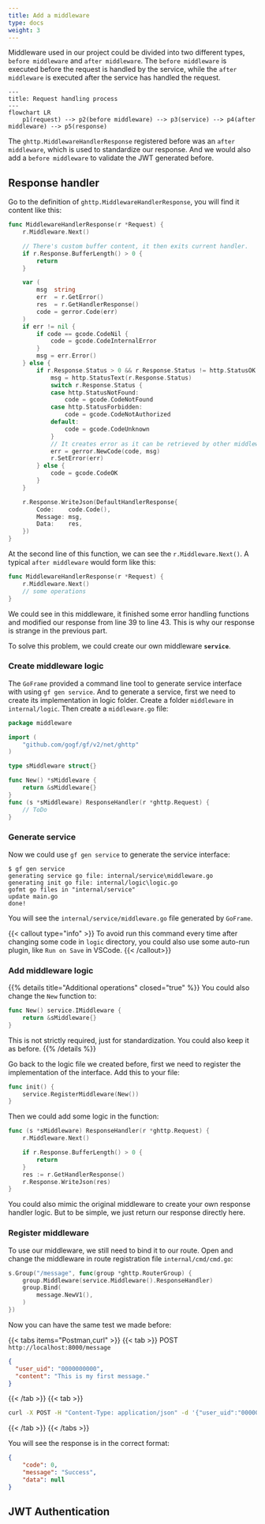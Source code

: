 ```yaml
---
title: Add a middleware
type: docs
weight: 3
---
```


Middleware used in our project could be divided into two different types, `before middleware` and `after middleware`. The `before middleware` is executed before the request is handled by the service, while the `after middleware` is executed after the service has handled the request.

```mermaid
---
title: Request handling process
---
flowchart LR
    p1(request) --> p2(before middleware) --> p3(service) --> p4(after middleware) --> p5(response)
```

The `ghttp.MiddlewareHandlerResponse` registered before was an `after middleware`, which is used to standardize our response. And we would also add a `before middleware` to validate the JWT generated before.

## Response handler

Go to the definition of `ghttp.MiddlewareHandlerResponse`, you will find it content like this:

```go {linenos=table,linenostart=1}
func MiddlewareHandlerResponse(r *Request) {
	r.Middleware.Next()

	// There's custom buffer content, it then exits current handler.
	if r.Response.BufferLength() > 0 {
		return
	}

	var (
		msg  string
		err  = r.GetError()
		res  = r.GetHandlerResponse()
		code = gerror.Code(err)
	)
	if err != nil {
		if code == gcode.CodeNil {
			code = gcode.CodeInternalError
		}
		msg = err.Error()
	} else {
		if r.Response.Status > 0 && r.Response.Status != http.StatusOK {
			msg = http.StatusText(r.Response.Status)
			switch r.Response.Status {
			case http.StatusNotFound:
				code = gcode.CodeNotFound
			case http.StatusForbidden:
				code = gcode.CodeNotAuthorized
			default:
				code = gcode.CodeUnknown
			}
			// It creates error as it can be retrieved by other middlewares.
			err = gerror.NewCode(code, msg)
			r.SetError(err)
		} else {
			code = gcode.CodeOK
		}
	}

	r.Response.WriteJson(DefaultHandlerResponse{
		Code:    code.Code(),
		Message: msg,
		Data:    res,
	})
} 
```

At the second line of this function, we can see the `r.Middleware.Next()`. A typical `after middleware`
would form like this:
```go
func MiddlewareHandlerResponse(r *Request) {
	r.Middleware.Next()
    // some operations
}
```

We could see in this middleware, it finished some error handling functions and modified our response from line 39 to line 43. This is why our response is strange in the previous part.

To solve this problem, we could create our own middleware __`service`__.

### Create middleware logic

The `GoFrame` provided a command line tool to generate service interface with using `gf gen service`. And to generate a service, first we need to create its implementation in logic folder. Create a folder `middleware` in `internal/logic`. Then create a `middleware.go` file:

```go {filename="internal/logic/middleware/middleware.go"}
package middleware

import (
	"github.com/gogf/gf/v2/net/ghttp"
)

type sMiddleware struct{}

func New() *sMiddleware {
	return &sMiddleware{}
}
func (s *sMiddleware) ResponseHandler(r *ghttp.Request) {
	// ToDo
}
```

### Generate service

Now we could use `gf gen service` to generate the service interface:

```
$ gf gen service
generating service go file: internal/service\middleware.go
generating init go file: internal/logic\logic.go
gofmt go files in "internal/service"
update main.go
done!
```

You will see the `internal/service/middleware.go` file generated by `GoFrame`.

{{< callout type="info" >}}
To avoid run this command every time after changing some code in `logic` directory, you could also use some auto-run plugin, like `Run on Save` in VSCode.
{{< /callout>}}

### Add middleware logic

{{% details title="Additional operations" closed="true" %}}
You could also change the `New` function to:

```go {filename="internal/logic/middleware/middleware.go"}
func New() service.IMiddleware {
	return &sMiddleware{}
}
```

This is not strictly required, just for standardization. You could also keep it as before.
{{% /details %}}

Go back to the logic file we created before, first we need to register the implementation of the interface. Add this to your file:

```go {filename="internal/logic/middleware/middleware.go"}
func init() {
	service.RegisterMiddleware(New())
}
```

Then we could add some logic in the function:

```go {filename="internal/logic/middleware/middleware.go"}
func (s *sMiddleware) ResponseHandler(r *ghttp.Request) {
	r.Middleware.Next()

	if r.Response.BufferLength() > 0 {
		return
	}
	res := r.GetHandlerResponse()
	r.Response.WriteJson(res)
}
```

You could also mimic the original middleware to create your own response handler logic. But to be simple, we just return our response directly here. 

### Register middleware

To use our middleware, we still need to bind it to our route. Open and change the middleware in route registration file `internal/cmd/cmd.go`:

```go {filename="internal/cmd/cmd.go",hl_lines=[2]}
s.Group("/message", func(group *ghttp.RouterGroup) {
	group.Middleware(service.Middleware().ResponseHandler)
	group.Bind(
		message.NewV1(),
	)
})
```

Now you can have the same test we made before:

{{< tabs items="Postman,curl" >}}
{{< tab >}}
POST `http://localhost:8000/message`

```json
{
  "user_uid": "0000000000",
  "content": "This is my first message."
}
```
{{< /tab >}}
{{< tab >}}
```bash
curl -X POST -H "Content-Type: application/json" -d '{"user_uid":"0000000000","content":"This is my first message."}' "http://localhost:8000/message"
```
{{< /tab >}}
{{< /tabs >}}

You will see the response is in the correct format:

```json
{
	"code": 0,
	"message": "Success",
	"data": null
}
```

## JWT Authentication
